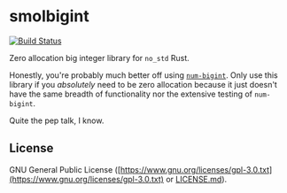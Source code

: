 # smolbigint

[![Build Status](https://travis-ci.org/chocol4te/smolbigint.svg?branch=master)](https://travis-ci.org/chocol4te/smolbigint)

Zero allocation big integer library for `no_std` Rust.

Honestly, you're probably much better off using [`num-bigint`](https://github.com/rust-num/num-bigint). Only use this library if you *absolutely* need to be zero allocation because it just doesn't have the same breadth of functionality nor the extensive testing of `num-bigint`.

Quite the pep talk, I know.

## License

GNU General Public License ([https://www.gnu.org/licenses/gpl-3.0.txt](https://www.gnu.org/licenses/gpl-3.0.txt) or [LICENSE.md](LICENSE.md)).
